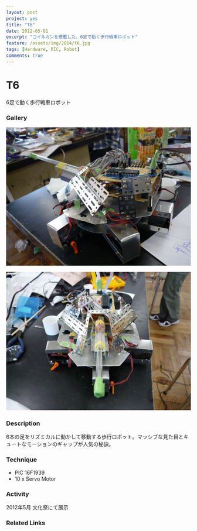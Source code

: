 ```yaml
---
layout: post
project: yes
title: "T6"
date: 2012-05-01
excerpt: "コイルガンを搭載した、6足で動く歩行戦車ロボット"
feature: /assets/img/2014/t6.jpg
tags: [Hardware, PIC, Robot]
comments: true
---
```



# T6

6足で動く歩行戦車ロボット

### Gallery

  ![](/assets/img/2014/t6.jpg)
  
  ![](/assets/img/2014/t62.jpg)

### Description

  6本の足をリズミカルに動かして移動する歩行ロボット。マッシブな見た目とキュートなモーションのギャップが人気の秘訣。

### Technique

* PIC 16F1939
* 10 x Servo Motor
  
### Activity

  2012年5月 文化祭にて展示

### Related Links
